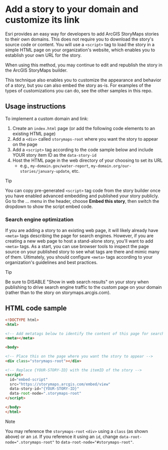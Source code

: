 # Add a story to your domain and customize its link

Esri provides an easy way for developers to add ArcGIS StoryMaps stories to their own domains. This does not require you to download the story's source code or content. You will use a `<script>` tag to load the story in a simple HTML page on your organization's website, which enables you to establish your own URL for the story.

When using this method, you may continue to edit and republish the story in the ArcGIS StoryMaps builder.

This technique also enables you to customize the appearance and behavior of a story, but you can also embed the story as-is. For examples of the types of customizations you can do, see the other samples in this repo.

## Usage instructions

To implement a custom domain and link:

1. Create an `index.html` page (or add the following code elements to an existing HTML page)
1. Add a `<div>` called `storymaps-root` where you want the story to appear on the page
1. Add a `<script>` tag according to the code sample below and include YOUR story item ID as the `data-story-id`
1. Host the HTML page in the web directory of your choosing to set its URL
    - e.g., `my-domain.gov/water-report`, `my-domain.org/our-stories/january-update`, etc.

> [!TIP]
> You can copy pre-generated `<script>` tag code from the story builder once you have enabled advanced embedding and published your story publicly. Go to the ... menu in the header, choose **Embed this story**, then switch the dropdown to show the script embed code.

### Search engine optimization
If you are adding a story to an existing web page, it will likely already have `<meta>` tags describing the page for search engines. However, if you are creating a new web page to host a stand-alone story, you'll want to add `<meta>` tags. As a start, you can use browser tools to inspect the page source on your published story to see what tags are there and mimic many of them. Ultimately, you should configure `<meta>` tags according to your organization's guidelines and best practices.

> [!TIP]
> Be sure to DISABLE "Show in web search results" on your story when publishing to drive search engine traffic to the custom page on your domain (rather than to the story on storymaps.arcgis.com).
  

## HTML code sample
```html
<!DOCTYPE html>
<html>

<!-- Add metatags below to identify the content of this page for search engines -->
<meta></meta> 

<body>

<!-- Place this on the page where you want the story to appear -->
<div class="storymaps-root"></div>

<!-- Replace {YOUR-STORY-ID} with the itemID of the story -->
<script>
  id="embed-script"
  src="https://storymaps.arcgis.com/embed/view"
  data-story-id="{YOUR-STORY-ID}"
  data-root-node=".storymaps-root"
</script>

</body>
</html>
```

> [!NOTE]
> You may reference the `storymaps-root` `<div>` using a `class` (as shown above) or an `id`. If you reference it using an `id`, change `data-root-node=".storymaps-root"` to `data-root-node="#storymaps-root"`.
